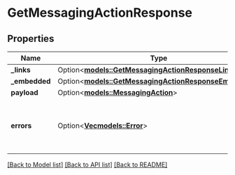 # GetMessagingActionResponse

## Properties

Name | Type | Description | Notes
------------ | ------------- | ------------- | -------------
**_links** | Option<[**models::GetMessagingActionResponseLinks**](GetMessagingActionResponse__links.md)> |  | [optional]
**_embedded** | Option<[**models::GetMessagingActionResponseEmbedded**](GetMessagingActionResponse__embedded.md)> |  | [optional]
**payload** | Option<[**models::MessagingAction**](MessagingAction.md)> |  | [optional]
**errors** | Option<[**Vec<models::Error>**](Error.md)> | A list of error responses returned when a request is unsuccessful. | [optional]

[[Back to Model list]](../README.md#documentation-for-models) [[Back to API list]](../README.md#documentation-for-api-endpoints) [[Back to README]](../README.md)


